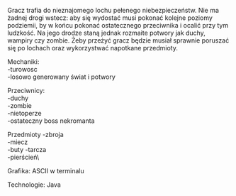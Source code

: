Gracz trafia do nieznajomego lochu pełenego niebezpieczeństw. Nie ma żadnej drogi wstecz: aby się wydostać musi pokonać kolejne poziomy podziemii, by w końcu pokonać ostatecznego przeciwnika i ocalić przy tym ludzkość. Na jego drodze staną jednak rozmaite potwory jak duchy, wampiry czy zombie. Żeby przeżyć gracz będzie musiał sprawnie poruszać się po lochach oraz wykorzystwać napotkane przedmioty.

Mechaniki:\
-turowosc\
-losowo generowany świat i potwory

Przeciwnicy:\
-duchy\
-zombie\
-nietoperze\
-ostateczny boss nekromanta

Przedmioty
-zbroja\
-miecz\
-buty
-tarcza\
-pierścień\

Grafika: ASCII w terminalu

Technologie: Java
